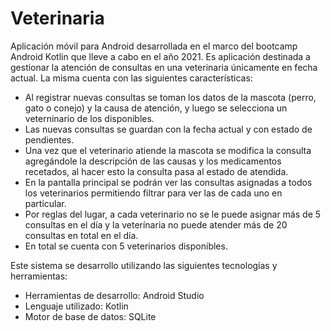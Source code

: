 # Veterinaria
Aplicación móvil para Android desarrollada en el marco del bootcamp Android Kotlin que lleve a cabo en el año 2021. 
Es aplicación destinada a gestionar la atención de consultas en una veterinaria únicamente en fecha actual. La misma cuenta con las siguientes características:
- Al registrar nuevas consultas se toman los datos de la mascota (perro, gato o conejo) y la causa de atención, y luego se selecciona un veterninario de los disponibles.
- Las nuevas consultas se guardan con la fecha actual y con estado de pendientes.
- Una vez que el veterinario atiende la mascota se modifica la consulta agregándole la descripción de las causas y los medicamentos recetados, al hacer esto la consulta pasa al estado de atendida.
- En la pantalla principal se podrán ver las consultas asignadas a todos los veterinarios permitiendo filtrar para ver las de cada uno en particular.
- Por reglas del lugar, a cada veterinario no se le puede asignar más de 5 consultas en el día y la veterínaria no puede atender más de 20 consultas en total en el día.
- En total se cuenta con 5 veterinarios disponibles.

Este sistema se desarrollo utilizando las siguientes tecnologías y herramientas:
- Herramientas de desarrollo: Android Studio
- Lenguaje utilizado: Kotlin
- Motor de base de datos: SQLite
